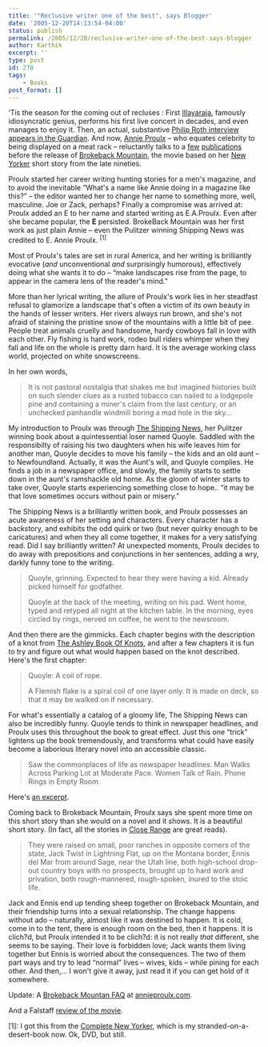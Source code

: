 ```yaml
---
title: '"Reclusive writer one of the best", says Blogger'
date: '2005-12-20T14:13:54-04:00'
status: publish
permalink: /2005/12/20/reclusive-writer-one-of-the-best-says-blogger
author: Karthik
excerpt: ''
type: post
id: 278
tags:
    - Books
post_format: []
---
```

‘Tis the season for the coming out of recluses : First [Illayaraja](https://stochastica.net/2005/02/13/syrupy-sunday-or-shamelessly-deifying-ilayaraaja/), famously idiosyncratic genius, performs his first live concert in decades, and even manages to enjoy it. Then, an actual, substantive [Philip Roth interview appears in the Guardian](https://stochastica.net/2005/12/15/running-scared/). And now, [Annie Proulx](http://en.wikipedia.org/wiki/Annie_Proulx) – who equates celebrity to being displayed on a meat rack – reluctantly talks to a [few](http://www.bookslut.com/features/2005_12_007310.php) [publications](http://www.mercurynews.com/mld/mercurynews/entertainment/movies/13443414.htm) before the release of [Brokeback Mountain](http://www.imdb.com/title/tt0388795/), the movie based on her [New Yorker](http://www.newyorker.com) short story from the late nineties.

Proulx started her career writing hunting stories for a men's magazine, and to avoid the inevitable “What's a name like Annie doing in a magazine like this?” – the editor wanted her to change her name to something more, well, masculine. Joe or Zack, perhaps? Finally a compromise was arrived at: Proulx added an E to her name and started writing as E.A.Proulx. Even after she became popular, the **E** persisted. BrokeBack Mountain was her first work as just plain Annie – even the Pulitzer winning Shipping News was credited to E. Annie Proulx. <sup>\[1\]</sup>

Most of Proulx's tales are set in rural America, and her writing is brilliantly evocative (*and* unconventional *and* surprisingly humorous), effectively doing what she wants it to do – “make landscapes rise from the page, to appear in the camera lens of the reader's mind.”

More than her lyrical writing, the allure of Proulx's work lies in her steadfast refusal to glamorize a landscape that's often a victim of its own beauty in the hands of lesser writers. Her rivers always run brown, and she's not afraid of staining the pristine snow of the mountains with a little bit of pee. People treat animals cruelly and handsome, hardy cowboys fall in love with each other. Fly fishing is hard work, rodeo bull riders whimper when they fall and life on the whole is pretty darn hard. It is the average working class world, projected on white snowscreens.

In her own words,

> It is not pastoral nostalgia that shakes me but imagined histories built on such slender clues as a rusted tobacco can nailed to a lodgepole pine and containing a miner's claim from the last century, or an unchecked panhandle windmill boring a mad hole in the sky…

My introduction to Proulx was through [The Shipping News](http://www.amazon.com/gp/product/0671510053/ref=pd_kar_1/104-3033155-9056712?n=283155), her Pulitzer winning book about a quintessential loser named Quoyle. Saddled with the responsibilty of raising his two daughters when his wife leaves him for another man, Quoyle decides to move his family – the kids and an old aunt – to Newfoundland. Actually, it was the Aunt's will, and Quoyle complies. He finds a job in a newspaper office, and slowly, the family starts to settle down in the aunt's ramshackle old home. As the gloom of winter starts to take over, Quoyle starts experiencing something close to hope.. “it may be that love sometimes occurs without pain or misery.”

The Shipping News is a brilliantly written book, and Proulx possesses an acute awareness of her setting and characters. Every character has a backstory, and exhibits the odd quirk or two (but never quirky enough to be caricatures) and when they all come together, it makes for a very satisfying read. Did I say brilliantly written? At unexpected moments, Proulx decides to do away with prepositions and conjunctions in her sentences, adding a wry, darkly funny tone to the writing.

> Quoyle, grinning. Expected to hear they were having a kid. Already picked himself for godfather.
> 
> Quoyle at the back of the meeting, writing on his pad. Went home, typed and retyped all night at the kitchen table. In the morning, eyes circled by rings, nerved on coffee, he went to the newsroom.

And then there are the gimmicks. Each chapter begins with the description of a knot from [The Ashley Book Of Knots](http://www.amazon.com/gp/product/0385040253/qid=1135102349/sr=8-1/ref=pd_bbs_1/104-3033155-9056712?n=507846&s=books&v=glance), and after a few chapters it is fun to try and figure out what would happen based on the knot described. Here's the first chapter:

> Quoyle: A coil of rope.
> 
> A Flemish flake is a spiral coil of one layer only. It is made on deck, so that it may be walked on if necessary.

For what's essentially a catalog of a gloomy life, The Shipping News can also be incredibly funny. Quoyle tends to think in newspaper headlines, and Proulx uses this throughout the book to great effect. Just this one “trick” lightens up the book tremendously, and transforms what could have easily become a laborious literary novel into an accessible classic.

> Saw the commonplaces of life as newspaper headlines. Man Walks Across Parking Lot at Moderate Pace. Women Talk of Rain. Phone Rings in Empty Room.

Here's [an excerpt](http://www.readinggroupguides.com/guides3/shipping_news3.asp).

Coming back to Brokeback Mountain, Proulx says she spent more time on this short story than she would on a novel and it shows. It is a beautiful short story. (In fact, all the stories in [Close Range](http://www.amazon.com/gp/product/0684852225/qid=1135099926/sr=8-1/ref=pd_bbs_1/104-3033155-9056712?n=507846&s=books&v=glance) are great reads).

> They were raised on small, poor ranches in opposite corners of the state, Jack Twist in Lightning Flat, up on the Montana border, Ennis del Mar from around Sage, near the Utah line, both high-school drop-out country boys with no prospects, brought up to hard work and privation, both rough-mannered, rough-spoken, inured to the stoic life.

Jack and Ennis end up tending sheep together on Brokeback Mountain, and their friendship turns into a sexual relationship. The change happens without ado – naturally, almost like it was destined to happen. It is cold, come in to the tent, there is enough room on the bed, then it happens. It is clich?d, but Proulx intended it to be clich?d: it is not really *that* different, she seems to be saying. Their love is forbidden love; Jack wants them living together but Ennis is worried about the consequences. The two of them part ways and try to lead “normal” lives – wives, kids – while pining for each other. And then,… I won't give it away, just read it if you can get hold of it somewhere.

Update: A [Brokeback Mountan FAQ](http://www.annieproulx.com/brokebackfaq.html) at [annieproulx.com](http://www.annieproulx.com).

And a Falstaff [review of the movie](http://considerablespeck.blogspot.com/2005/12/still-crazy-after-all-these-years.html).

\[1\]: I got this from the [Complete New Yorker](http://www.amazon.com/exec/obidos/tg/detail/-/1400064740/qid=1135102324/sr=8-1/ref=pd_bbs_1/104-3033155-9056712?v=glance&s=books&n=507846), which is my stranded-on-a-desert-book now. Ok, DVD, but still.